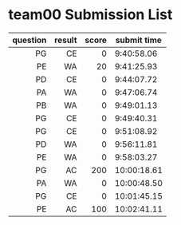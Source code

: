 # team00 Submission List
question | result | score | submit time
----:|----:|-----:|----- 
PG | CE | 0 |  9:40:58.06 
PE | WA | 20 |  9:41:25.93 
PD | CE | 0 |  9:44:07.72 
PA | WA | 0 |  9:47:06.74 
PB | WA | 0 |  9:49:01.13 
PG | CE | 0 |  9:49:40.31 
PG | CE | 0 |  9:51:08.92 
PD | WA | 0 |  9:56:11.81 
PE | WA | 0 |  9:58:03.27 
PG | AC | 200 | 10:00:18.61 
PA | WA | 0 | 10:00:48.50 
PG | CE | 0 | 10:01:45.15 
PE | AC | 100 | 10:02:41.11 
